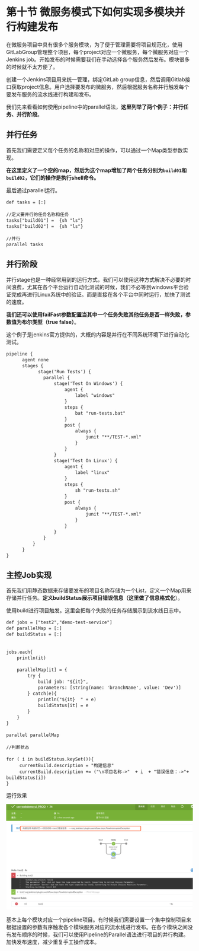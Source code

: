 # **第十节 微服务模式下如何实现多模块并行构建发布**

在微服务项目中具有很多个服务模块，为了便于管理需要将项目规范化，使用GitLabGroup管理整个项目，每个project对应一个微服务，每个微服务对应一个Jenkins job。开始发布的时候需要我们在手动选择各个服务然后发布。模块很多的时候就不太方便了。

创建一个Jenkins项目用来统一管理，绑定GitLab group信息，然后调用Gitlab接口获取project信息。用户选择要发布的微服务，然后根据服务名称并行触发每个要发布服务的流水线进行构建和发布。

我们先来看看如何使用pipeline中的parallel语法，**这里列举了两个例子：并行任务、并行阶段**。

## 并行任务

首先我们需要定义每个任务的名称和对应的操作，可以通过一个Map类型参数实现。

**在这里定义了一个空的map，然后为这个map增加了两个任务分别为`build01`和`build02`，它们的操作是执行shell命令。**

最后通过parallel运行。

```
def tasks = [:]

//定义要并行的任务名称和任务
tasks["build01"] =  {sh "ls"} 
tasks["build02"] =  {sh "ls"}

//并行
parallel tasks
```

## 并行阶段

并行stage也是一种经常用到的运行方式，我们可以使用这种方式解决不必要的时间浪费，尤其在各个平台运行自动化测试的时候，我们不必等到windows平台验证完成再进行Linux系统中的验证。而是直接在各个平台中同时运行，加快了测试的速度。

**我们还可以使用failFast参数配置当其中一个任务失败其他任务是否一样失败，参数值为布尔类型（true false）**。

这个例子是jenkins官方提供的，大概的内容是并行在不同系统环境下进行自动化测试。

```
pipeline {
      agent none
      stages {
            stage('Run Tests') {
              parallel {
                  stage('Test On Windows') {
                      agent {
                          label "windows"
                      }
                      steps {
                          bat "run-tests.bat"
                      }
                      post {
                          always {
                              junit "**/TEST-*.xml"
                          }
                      }
                  }
                  stage('Test On Linux') {
                      agent {
                          label "linux"
                      }
                      steps {
                          sh "run-tests.sh"
                      }
                      post {
                          always {
                              junit "**/TEST-*.xml"
                          }
                      }
                  }
              }
          }
      }
}
```

## **主控Job实现**

首先我们用静态数据来存储要发布的项目名称存储为一个List，定义一个Map用来存储并行任务。**定义buildStatus展示项目错误信息（这里做了信息格式化**）。

使用build进行项目触发。这里会把每个失败的任务存储展示到流水线日志中。

```
def jobs = ["test2","demo-test-service"]
def parallelMap = [:]
def buildStatus = [:]


jobs.each{ 
    println(it)

    parallelMap[it] = {
        try {
            build job: "${it}", 
            parameters: [string(name: 'branchName', value: 'Dev')]
        } catch(e){
            println("${it}  " + e)
            buildStatus[it] = e
        }
    }
}

parallel parallelMap

//判断状态

for ( i in buildStatus.keySet()){
     currentBuild.description = "构建信息"
     currentBuild.description += ("\n项目名称->"  + i  + "错误信息：->"+ buildStatus[i])
}
```

运行效果

![Alt Image Text](../images/chap2_10_1.png "Body image")

基本上每个模块对应一个pipeline项目。有时候我们需要设置一个集中控制项目来根据设置的参数有序触发各个模块服务对应的流水线进行发布。在各个模块之间没有发布顺序的时候，我们可以使用Pipeline的Parallel语法进行项目的并行构建。加快发布速度，减少重复手工操作成本。